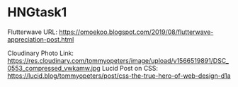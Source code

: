 # HNGtask1

Flutterwave URL: https://omoekoo.blogspot.com/2019/08/flutterwave-appreciation-post.html

Cloudinary Photo Link: https://res.cloudinary.com/tommyopeters/image/upload/v1566519891/DSC_0553_compressed_vwkamw.jpg
Lucid Post on CSS: https://lucid.blog/tommyopeters/post/css-the-true-hero-of-web-design-d1a

